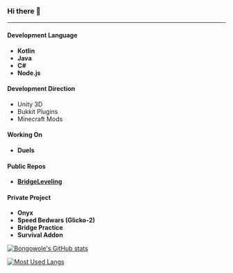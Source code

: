 ### Hi there 👋
___
#### Development Language
* **Kotlin**
* **Java**
* **C#**
* **Node.js**

#### Development Direction
* Unity 3D
* Bukkit Plugins
* Minecraft Mods

#### Working On
* **Duels**

#### Public Repos
* **[BridgeLeveling](https://github.com/China-Han-1209/BridgeLeveling/)**

#### Private Project
* **Onyx**
* **Speed Bedwars (Glicko-2)**
* **Bridge Practice**
* **Survival Addon**

[![Bongowole's GitHub stats](https://github-readme-stats.vercel.app/api?username=Bongowole)](https://github.com/anuraghazra/github-readme-stats)

[![Most Used Langs](https://github-readme-stats.vercel.app/api/top-langs/?username=Bongowole)](https://github.com/anuraghazra/github-readme-stats)
